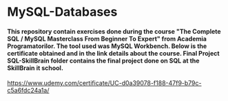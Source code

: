 # MySQL-Databases

#### This repository contain exercises done during the course "The Complete SQL / MySQL Masterclass From Beginner To Expert" from Academia Programatorilor. The tool used was MySQL Workbench. Below is the certificate obtained and in the link details about the course. Final Project SQL-SkillBrain folder contains the final project done on SQL at the SkillBrain it school.

https://www.udemy.com/certificate/UC-d0a39078-f188-47f9-b79c-c5a6fdc24a1a/
